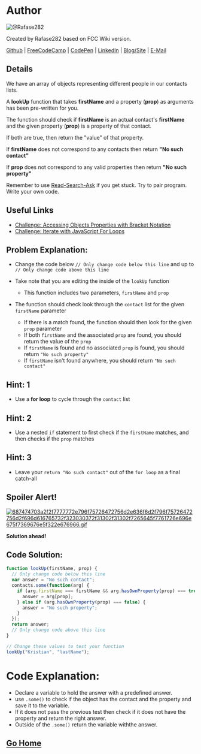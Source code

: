 # Author
![@Rafase282](https://avatars0.githubusercontent.com/Rafase282?&s=128)

Created by Rafase282 based on FCC Wiki version.

[Github](https://github.com/Rafase282) | [FreeCodeCamp](http://www.freecodecamp.com/rafase282) | [CodePen](http://codepen.io/Rafase282/) | [LinkedIn](https://www.linkedin.com/in/rafase282) | [Blog/Site](https://rafase282.wordpress.com/) | [E-Mail](mailto:rafase282@gmail.com)

## Details
We have an array of objects representing different people in our contacts lists.

A **lookUp** function that takes **firstName** and a property (**prop**) as arguments has been pre-written for you.

The function should check if **firstName** is an actual contact's **firstName** and the given property (**prop**) is a property of that contact.

If both are true, then return the "value" of that property.

If **firstName** does not correspond to any contacts then return **"No such contact"**

If **prop** does not correspond to any valid properties then return **"No such property"**

Remember to use [ Read-Search-Ask](http://github.com/FreeCodeCamp/freecodecamp/wiki/How-to-get-help-when-you-get-stuck) if you get stuck. Try to pair program. Write your own code.

## Useful Links
- [Challenge: Accessing Objects Properties with Bracket Notation](http://www.freecodecamp.com/challenges/accessing-objects-properties-with-bracket-notation)
- [Challenge: Iterate with JavaScript For Loops](http://www.freecodecamp.com/challenges/iterate-with-javascript-for-loops)

## Problem Explanation:
- Change the code below `// Only change code below this line` and up to `// Only change code above this line`
- Take note that you are editing the inside of the `lookUp` function
  - This function includes two parameters, `firstName` and `prop`

- The function should check look through the `contact` list for the given `firstName` parameter
  - If there is a match found, the function should then look for the given `prop` parameter
  - If both `firstName` and the associated `prop` are found, you should return the value of the `prop`
  - If `firstName` is found and no associated `prop` is found, you should return `"No such property"`
  - If `firstName` isn't found anywhere, you should return `"No such contact"`

## Hint: 1
- Use a **for loop** to cycle through the `contact` list

## Hint: 2
- Use a nested `if` statement to first check if the `firstName` matches, and then checks if the `prop` matches

## Hint: 3
- Leave your `return "No such contact"` out of the `for loop` as a final catch-all

## Spoiler Alert!
[![687474703a2f2f7777772e796f75726472756d2e636f6d2f796f75726472756d2f696d616765732f323030372f31302f31302f7265645f7761726e696e675f7369676e5f322e676966.gif](https://files.gitter.im/FreeCodeCamp/Wiki/nlOm/thumb/687474703a2f2f7777772e796f75726472756d2e636f6d2f796f75726472756d2f696d616765732f323030372f31302f31302f7265645f7761726e696e675f7369676e5f322e676966.gif)](https://files.gitter.im/FreeCodeCamp/Wiki/nlOm/687474703a2f2f7777772e796f75726472756d2e636f6d2f796f75726472756d2f696d616765732f323030372f31302f31302f7265645f7761726e696e675f7369676e5f322e676966.gif)

**Solution ahead!**

## Code Solution:

```js
function lookUp(firstName, prop) {
  // Only change code below this line
  var answer = "No such contact";
  contacts.some(function(arg) {
    if (arg.firstName === firstName && arg.hasOwnProperty(prop) === true) {
      answer = arg[prop];
    } else if (arg.hasOwnProperty(prop) === false) {
      answer = "No such property";
    }
  });
  return answer;
  // Only change code above this line
}

// Change these values to test your function
lookUp("Kristian", "lastName");
```

# Code Explanation:
- Declare a variable to hold the answer with a predefined answer.
- use `.some()` to check if the object has the contact and the property and save it to the variable.
- If it does not pass the previous test then check if it does not have the property and return the right answer.
- Outside of the `.some()` return the variable withthe answer.

## [Go Home](https://github.com/Rafase282/My-FreeCodeCamp-Code/wiki)
